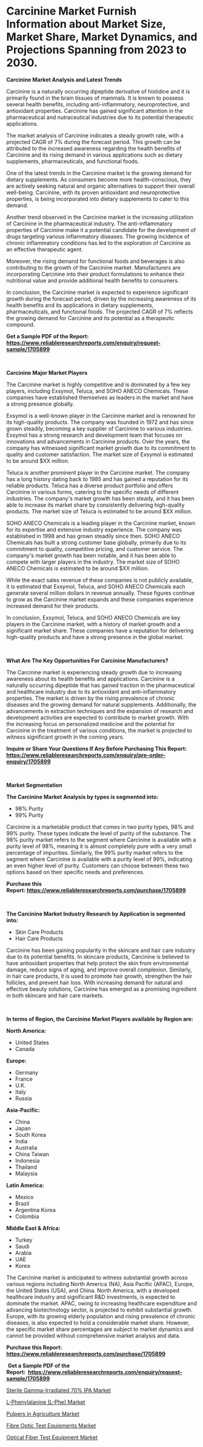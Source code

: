 <p><h1>Carcinine Market Furnish Information about Market Size, Market Share, Market Dynamics, and Projections Spanning from 2023 to 2030.</h1></p><p><strong>Carcinine Market Analysis and Latest Trends</strong></p>
<p><p>Carcinine is a naturally occurring dipeptide derivative of histidine and it is primarily found in the brain tissues of mammals. It is known to possess several health benefits, including anti-inflammatory, neuroprotective, and antioxidant properties. Carcinine has gained significant attention in the pharmaceutical and nutraceutical industries due to its potential therapeutic applications.</p><p>The market analysis of Carcinine indicates a steady growth rate, with a projected CAGR of 7% during the forecast period. This growth can be attributed to the increased awareness regarding the health benefits of Carcinine and its rising demand in various applications such as dietary supplements, pharmaceuticals, and functional foods.</p><p>One of the latest trends in the Carcinine market is the growing demand for dietary supplements. As consumers become more health-conscious, they are actively seeking natural and organic alternatives to support their overall well-being. Carcinine, with its proven antioxidant and neuroprotective properties, is being incorporated into dietary supplements to cater to this demand.</p><p>Another trend observed in the Carcinine market is the increasing utilization of Carcinine in the pharmaceutical industry. The anti-inflammatory properties of Carcinine make it a potential candidate for the development of drugs targeting various inflammatory diseases. The growing incidence of chronic inflammatory conditions has led to the exploration of Carcinine as an effective therapeutic agent.</p><p>Moreover, the rising demand for functional foods and beverages is also contributing to the growth of the Carcinine market. Manufacturers are incorporating Carcinine into their product formulations to enhance their nutritional value and provide additional health benefits to consumers.</p><p>In conclusion, the Carcinine market is expected to experience significant growth during the forecast period, driven by the increasing awareness of its health benefits and its applications in dietary supplements, pharmaceuticals, and functional foods. The projected CAGR of 7% reflects the growing demand for Carcinine and its potential as a therapeutic compound.</p></p>
<p><strong>Get a Sample PDF of the Report:&nbsp; <a href="https://www.reliableresearchreports.com/enquiry/request-sample/1705899">https://www.reliableresearchreports.com/enquiry/request-sample/1705899</a></strong></p>
<p>&nbsp;</p>
<p><strong>Carcinine Major Market Players</strong></p>
<p><p>The Carcinine market is highly competitive and is dominated by a few key players, including Exsymol, Teluca, and SOHO ANECO Chemicals. These companies have established themselves as leaders in the market and have a strong presence globally.</p><p>Exsymol is a well-known player in the Carcinine market and is renowned for its high-quality products. The company was founded in 1972 and has since grown steadily, becoming a key supplier of Carcinine to various industries. Exsymol has a strong research and development team that focuses on innovations and advancements in Carcinine products. Over the years, the company has witnessed significant market growth due to its commitment to quality and customer satisfaction. The market size of Exsymol is estimated to be around $XX million.</p><p>Teluca is another prominent player in the Carcinine market. The company has a long history dating back to 1985 and has gained a reputation for its reliable products. Teluca has a diverse product portfolio and offers Carcinine in various forms, catering to the specific needs of different industries. The company's market growth has been steady, and it has been able to increase its market share by consistently delivering high-quality products. The market size of Teluca is estimated to be around $XX million.</p><p>SOHO ANECO Chemicals is a leading player in the Carcinine market, known for its expertise and extensive industry experience. The company was established in 1998 and has grown steadily since then. SOHO ANECO Chemicals has built a strong customer base globally, primarily due to its commitment to quality, competitive pricing, and customer service. The company's market growth has been notable, and it has been able to compete with larger players in the industry. The market size of SOHO ANECO Chemicals is estimated to be around $XX million.</p><p>While the exact sales revenue of these companies is not publicly available, it is estimated that Exsymol, Teluca, and SOHO ANECO Chemicals each generate several million dollars in revenue annually. These figures continue to grow as the Carcinine market expands and these companies experience increased demand for their products.</p><p>In conclusion, Exsymol, Teluca, and SOHO ANECO Chemicals are key players in the Carcinine market, with a history of market growth and a significant market share. These companies have a reputation for delivering high-quality products and have a strong presence in the global market.</p></p>
<p>&nbsp;</p>
<p><strong>What Are The Key Opportunities For Carcinine Manufacturers?</strong></p>
<p><p>The Carcinine market is experiencing steady growth due to increasing awareness about its health benefits and applications. Carcinine is a naturally occurring dipeptide that has gained traction in the pharmaceutical and healthcare industry due to its antioxidant and anti-inflammatory properties. The market is driven by the rising prevalence of chronic diseases and the growing demand for natural supplements. Additionally, the advancements in extraction techniques and the expansion of research and development activities are expected to contribute to market growth. With the increasing focus on personalized medicine and the potential for Carcinine in the treatment of various conditions, the market is projected to witness significant growth in the coming years.</p></p>
<p><strong>Inquire or Share Your Questions If Any Before Purchasing This Report: <a href="https://www.reliableresearchreports.com/enquiry/pre-order-enquiry/1705899">https://www.reliableresearchreports.com/enquiry/pre-order-enquiry/1705899</a></strong></p>
<p>&nbsp;</p>
<p><strong>Market Segmentation</strong></p>
<p><strong>The Carcinine Market Analysis by types is segmented into:</strong></p>
<p><ul><li>98% Purity</li><li>99% Purity</li></ul></p>
<p><p>Carcinine is a marketable product that comes in two purity types, 98% and 99% purity. These types indicate the level of purity of the substance. The 98% purity market refers to the segment where Carcinine is available with a purity level of 98%, meaning it is almost completely pure with a very small percentage of impurities. Similarly, the 99% purity market refers to the segment where Carcinine is available with a purity level of 99%, indicating an even higher level of purity. Customers can choose between these two options based on their specific needs and preferences.</p></p>
<p><strong>Purchase this Report:&nbsp;<a href="https://www.reliableresearchreports.com/purchase/1705899">https://www.reliableresearchreports.com/purchase/1705899</a></strong></p>
<p>&nbsp;</p>
<p><strong>The Carcinine Market Industry Research by Application is segmented into:</strong></p>
<p><ul><li>Skin Care Products</li><li>Hair Care Products</li></ul></p>
<p><p>Carcinine has been gaining popularity in the skincare and hair care industry due to its potential benefits. In skincare products, Carcinine is believed to have antioxidant properties that help protect the skin from environmental damage, reduce signs of aging, and improve overall complexion. Similarly, in hair care products, it is used to promote hair growth, strengthen the hair follicles, and prevent hair loss. With increasing demand for natural and effective beauty solutions, Carcinine has emerged as a promising ingredient in both skincare and hair care markets.</p></p>
<p>&nbsp;</p>
<p><strong>In terms of Region, the Carcinine Market Players available by Region are:</strong></p>
<p>
    <p> <strong> North America: </strong>
        <ul>
            <li>United States</li>
            <li>Canada</li>
        </ul>
        </p> 
    <p> <strong> Europe: </strong>
        <ul>
            <li>Germany</li>
            <li>France</li>
            <li>U.K.</li>
            <li>Italy</li>
            <li>Russia</li>
        </ul>
        </p> 
    <p> <strong> Asia-Pacific: </strong>
        <ul>
            <li>China</li>
            <li>Japan</li>
            <li>South Korea</li>
            <li>India</li>
            <li>Australia</li>
            <li>China Taiwan</li>
            <li>Indonesia</li>
            <li>Thailand</li>
            <li>Malaysia</li>
        </ul>
        </p> 
    <p> <strong> Latin America: </strong>
        <ul>
            <li>Mexico</li>
            <li>Brazil</li>
            <li>Argentina Korea</li>
            <li>Colombia</li>
        </ul>
        </p> 
    <p> <strong> Middle East & Africa: </strong>
        <ul>
            <li>Turkey</li>
            <li>Saudi</li>
            <li>Arabia</li>
            <li>UAE</li>
            <li>Korea</li>
        </ul>
    </p>
    </p>
<p><p>The Carcinine market is anticipated to witness substantial growth across various regions including North America (NA), Asia Pacific (APAC), Europe, the United States (USA), and China. North America, with a developed healthcare industry and significant R&D investments, is expected to dominate the market. APAC, owing to increasing healthcare expenditure and advancing biotechnology sector, is projected to exhibit substantial growth. Europe, with its growing elderly population and rising prevalence of chronic diseases, is also expected to hold a considerable market share. However, the specific market share percentages are subject to market dynamics and cannot be provided without comprehensive market analysis and data.</p></p>
<p><strong>Purchase this Report: <a href="https://www.reliableresearchreports.com/purchase/1705899">https://www.reliableresearchreports.com/purchase/1705899</a></strong></p>
<p>&nbsp;<strong>Get a Sample PDF of the Report:&nbsp;&nbsp;<a href="https://www.reliableresearchreports.com/enquiry/request-sample/1705899">https://www.reliableresearchreports.com/enquiry/request-sample/1705899</a></strong></p>
<p><strong></strong></p>
<p><p><a href="https://www.linkedin.com/pulse/sterile-gamma-irradiated-70-ipa-market-research-report-3vlte/">Sterile Gamma-Irradiated 70% IPA Market</a></p><p><a href="https://www.linkedin.com/pulse/l-phenylalanine-l-phe-market-size-2023-2030-global-industrial-n0gte/">L-Phenylalanine (L-Phe) Market</a></p><p><a href="https://medium.com/@marcoslemke2023/pulpers-in-agriculture-market-exploring-market-share-market-trends-and-future-growth-a9761c2de863">Pulpers in Agriculture Market</a></p><p><a href="https://github.com/JameTravis/Market-Research-Report-List-2/blob/main/fibre-optic-test-equipments-market.md">Fibre Optic Test Equipments Market</a></p><p><a href="https://github.com/kartikreportprime/Market-Research-Report-List-1/blob/main/optical-fiber-test-equipment-market.md">Optical Fiber Test Equipment Market</a></p></p>